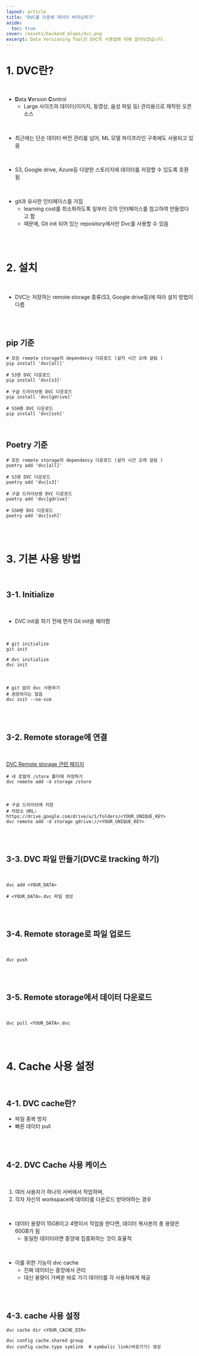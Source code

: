 ```yaml
---
layout: article
title: "DVC를 이용해 데이터 버저닝하기"
aside:
  toc: true
cover: /assets/backend_mlops/dvc.png
excerpt: Data Versioning Tool인 DVC의 사용법에 대해 알아보겠습니다. 
---
```


# 1. DVC란? 

<br>

- **D**ata **V**ersion **C**ontrol 
	- Large 사이즈의 데이터(이미지, 동영상, 음성 파일 등) 관리용으로 제작된 오픈소스 

<br>

- 최근에는 단순 데이터 버전 관리를 넘어, ML 모델 파이프라인 구축에도 사용되고 있음 

<br>

- S3, Google drive, Azure등 다양한 스토리지에 데이터를 저장할 수 있도록 호환됨 

<br>

- git과 유사한 인터페이스를 가짐 
	- learning cost를 최소화하도록 일부러 깃의 인터페이스를 참고하여 만들었다고 함 
	- 때문에, Git init 되어 있는 repository에서만 Dvc를 사용할 수 있음 

<br>

<br>

# 2. 설치 

<br>

- DVC는 저장하는 remote storage 종류(S3, Google drive등)에 따라 설치 방법이 다름 

<br>

<br>

## pip 기준

```shell 
# 모든 remote storage의 dependency 다운로드 (설치 시간 오래 걸림 )
pip install 'dvc[all]'

# S3용 DVC 다운로드 
pip install 'dvc[s3]'

# 구글 드라이브용 DVC 다운로드 
pip install 'dvc[gdrive]'

# SSH용 DVC 다운로드 
pip install 'dvc[ssh]'
```

<br>

## Poetry 기준 

```shell 
# 모든 remote storage의 dependency 다운로드 (설치 시간 오래 걸림 )
poetry add 'dvc[all]'

# S3용 DVC 다운로드 
poetry add 'dvc[s3]'

# 구글 드라이브용 DVC 다운로드 
poetry add 'dvc[gdrive]'

# SSH용 DVC 다운로드 
poetry add 'dvc[ssh]'
```

<br>

<br>

# 3. 기본 사용 방법

<br>

## 3-1. Initialize 

<br>

- DVC init을 하기 전에 먼저 Git init을 해야함 

<br>

```shell
# git initialize
git init 

# dvc initialize
dvc init 
```

<br>

```shell 
# git 없이 dvc 사용하기
# 권장하지는 않음 
dvc init --no-scm
```

<br>

<br>

## 3-2. Remote storage에 연결 

<br>

[DVC Remote storage 관련 페이지](https://dvc.org/doc/user-guide/data-management/remote-storage)

```shell 
# 내 로컬의 /store 폴더에 저장하기 
dvc remote add -d storage /store
```

<br>

```shell
# 구글 드라이브에 저장 
# 저장소 URL: https://drive.google.com/drive/u/1/folders/<YOUR_UNIQUE_KEY>
dvc remote add -d storage gdrive://<YOUR_UNIQUE_KEY>
```

<br>

<br>

## 3-3. DVC 파일 만들기(DVC로 tracking 하기)

<br>

```shell 
dvc add <YOUR_DATA>

# <YOUR_DATA>.dvc 파일 생성
```

<br>

<br>

## 3-4. Remote storage로 파일 업로드 

<br>

```shell
dvc push 
```

<br>

<br>

## 3-5. Remote storage에서 데이터 다운로드 

<br>

```shell
dvc pull <YOUR_DATA>.dvc 
```

<br>

<br>

# 4. Cache 사용 설정 

<br>

## 4-1. DVC cache란?

- 파일 중복 방지
- 빠른 데이터 pull 

<br>

<br>

## 4-2. DVC Cache 사용 케이스 

<br>

1.  여러 사용자가 하나의 서버에서 작업하며,
2. 각자 자신의 workspace에 데이터를 다운로드 받아야하는 경우 	

<br>

-  데이터 용량이 15GB이고 4명이서 작업을 한다면, 데이터 복사본의 총 용량은 60GB가 됨 
	-  동일한 데이터라면 중앙에 집중화하는 것이 효율적 

<br>

- 이를 위한 기능이 dvc cache 
	- 진짜 데이터는 중앙에서 관리
	- 대신 용량이 가벼운 바로 가기 데이터를 각 사용자에게 제공 

<br>

<br>

## 4-3. cache 사용 설정 

```shell
dvc cache dir <YOUR_CACHE_DIR>

dvc config cache.shared group
dvc config cache.type symlink  # symbolic link(바로가기) 생성
```

<br>

<br>